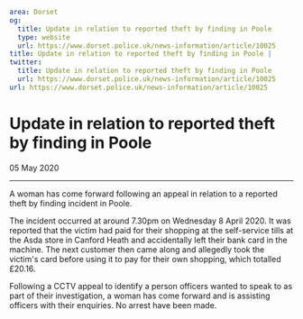 ```yaml
area: Dorset
og:
  title: Update in relation to reported theft by finding in Poole
  type: website
  url: https://www.dorset.police.uk/news-information/article/10025
title: Update in relation to reported theft by finding in Poole |
twitter:
  title: Update in relation to reported theft by finding in Poole
  url: https://www.dorset.police.uk/news-information/article/10025
url: https://www.dorset.police.uk/news-information/article/10025
```

# Update in relation to reported theft by finding in Poole

05 May 2020

* * *

A woman has come forward following an appeal in relation to a reported theft by finding incident in Poole.

The incident occurred at around 7.30pm on Wednesday 8 April 2020. It was reported that the victim had paid for their shopping at the self-service tills at the Asda store in Canford Heath and accidentally left their bank card in the machine. The next customer then came along and allegedly took the victim's card before using it to pay for their own shopping, which totalled £20.16.

Following a CCTV appeal to identify a person officers wanted to speak to as part of their investigation, a woman has come forward and is assisting officers with their enquiries. No arrest have been made.
